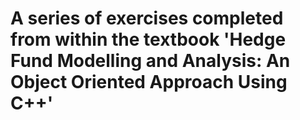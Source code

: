 # A series of exercises completed from within the textbook 'Hedge Fund Modelling and Analysis: An Object Oriented Approach Using C++'

